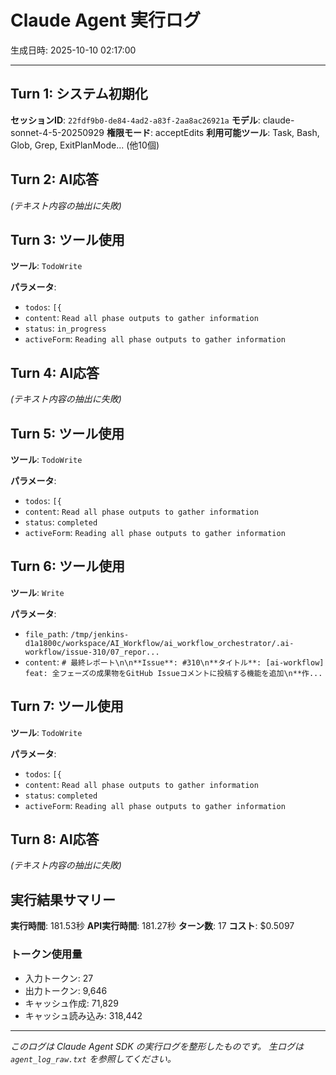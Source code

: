 # Claude Agent 実行ログ

生成日時: 2025-10-10 02:17:00

---

## Turn 1: システム初期化

**セッションID**: `22fdf9b0-de84-4ad2-a83f-2aa8ac26921a`
**モデル**: claude-sonnet-4-5-20250929
**権限モード**: acceptEdits
**利用可能ツール**: Task, Bash, Glob, Grep, ExitPlanMode... (他10個)

## Turn 2: AI応答

*(テキスト内容の抽出に失敗)*

## Turn 3: ツール使用

**ツール**: `TodoWrite`

**パラメータ**:
- `todos`: `[{`
- `content`: `Read all phase outputs to gather information`
- `status`: `in_progress`
- `activeForm`: `Reading all phase outputs to gather information`

## Turn 4: AI応答

*(テキスト内容の抽出に失敗)*

## Turn 5: ツール使用

**ツール**: `TodoWrite`

**パラメータ**:
- `todos`: `[{`
- `content`: `Read all phase outputs to gather information`
- `status`: `completed`
- `activeForm`: `Reading all phase outputs to gather information`

## Turn 6: ツール使用

**ツール**: `Write`

**パラメータ**:
- `file_path`: `/tmp/jenkins-d1a1800c/workspace/AI_Workflow/ai_workflow_orchestrator/.ai-workflow/issue-310/07_repor...`
- `content`: `# 最終レポート\n\n**Issue**: #310\n**タイトル**: [ai-workflow] feat: 全フェーズの成果物をGitHub Issueコメントに投稿する機能を追加\n**作...`

## Turn 7: ツール使用

**ツール**: `TodoWrite`

**パラメータ**:
- `todos`: `[{`
- `content`: `Read all phase outputs to gather information`
- `status`: `completed`
- `activeForm`: `Reading all phase outputs to gather information`

## Turn 8: AI応答

*(テキスト内容の抽出に失敗)*

## 実行結果サマリー

**実行時間**: 181.53秒
**API実行時間**: 181.27秒
**ターン数**: 17
**コスト**: $0.5097

### トークン使用量
- 入力トークン: 27
- 出力トークン: 9,646
- キャッシュ作成: 71,829
- キャッシュ読み込み: 318,442

---

*このログは Claude Agent SDK の実行ログを整形したものです。*
*生ログは `agent_log_raw.txt` を参照してください。*